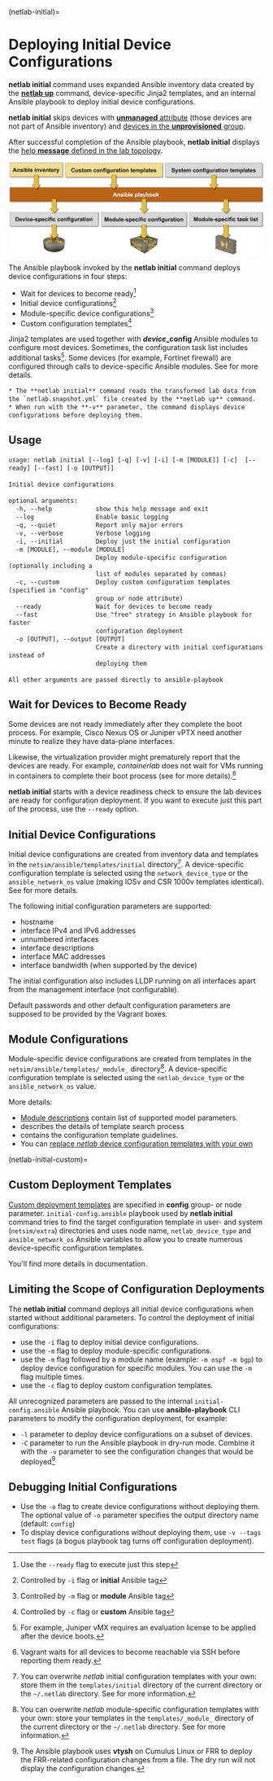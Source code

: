 (netlab-initial)=
# Deploying Initial Device Configurations

**netlab initial** command uses expanded Ansible inventory data created by the **[netlab up](up.md)** command, device-specific Jinja2 templates, and an internal Ansible playbook to deploy initial device configurations.

**netlab initial** skips devices with [**unmanaged** attribute](node-attributes) (those devices are not part of Ansible inventory) and [devices in the **unprovisioned** group](group-special-names).

After successful completion of the Ansible playbook, **netlab initial** displays the [help **message** defined in the lab topology](topology-reference-top-elements).

![netlab initial functional diagram](initial.png)

The Ansible playbook invoked by the **netlab initial** command deploys device configurations in four steps:

* Wait for devices to become ready[^rtag]
* Initial device configurations[^itag]
* Module-specific device configurations[^mtag]
* Custom configuration templates[^ctag]

[^rtag]: Use the `--ready` flag to execute just this step
[^itag]: Controlled by `-i` flag or **initial** Ansible tag
[^mtag]: Controlled by `-m` flag or **module** Ansible tag
[^ctag]: Controlled by `-c` flag or **custom** Ansible tag

Jinja2 templates are used together with **_device_\_config** Ansible modules to configure most devices. Sometimes, the configuration task list includes additional tasks[^init]. Some devices (for example, Fortinet firewall) are configured through calls to device-specific Ansible modules. See _[](../caveats.md)_ for more details.

[^init]: For example, Juniper vMX requires an evaluation license to be applied after the device boots.

```{tip}
* The **netlab initial** command reads the transformed lab data from the `netlab.snapshot.yml` file created by the **netlab up** command.
* When run with the **-v** parameter, the command displays device configurations before deploying them.
```

## Usage

```text
usage: netlab initial [--log] [-q] [-v] [-i] [-m [MODULE]] [-c]  [--ready] [--fast] [-o [OUTPUT]]

Initial device configurations

optional arguments:
  -h, --help            show this help message and exit
  --log                 Enable basic logging
  -q, --quiet           Report only major errors
  -v, --verbose         Verbose logging
  -i, --initial         Deploy just the initial configuration
  -m [MODULE], --module [MODULE]
                        Deploy module-specific configuration (optionally including a 
                        list of modules separated by commas)
  -c, --custom          Deploy custom configuration templates (specified in "config" 
                        group or node attribute)
  --ready               Wait for devices to become ready
  --fast                Use "free" strategy in Ansible playbook for faster
                        configuration deployment
  -o [OUTPUT], --output [OUTPUT]
                        Create a directory with initial configurations instead of
                        deploying them

All other arguments are passed directly to ansible-playbook
```

## Wait for Devices to Become Ready

Some devices are not ready immediately after they complete the boot process. For example, Cisco Nexus OS or Juniper vPTX need another minute to realize they have data-plane interfaces.

Likewise, the virtualization provider might prematurely report that the devices are ready. For example, *containerlab*  does not wait for VMs running in containers to complete their boot process (see [](clab-vrnetlab) for more details).[^vssh]

[^vssh]: Vagrant waits for all devices to become reachable via SSH before reporting them ready.

**netlab initial** starts with a device readiness check to ensure the lab devices are ready for configuration deployment. If you want to execute just this part of the process, use the `--ready` option.

## Initial Device Configurations

Initial device configurations are created from inventory data and templates in the `netsim/ansible/templates/initial` directory[^USER_INIT]. A device-specific configuration template is selected using the `network_device_type` or the `ansible_network_os` value (making IOSv and CSR 1000v templates identical). See [](../dev/config/deploy.md) for more details.

[^USER_INIT]: You can overwrite _netlab_ initial configuration templates with your own: store them in the `templates/initial` directory of the current directory or the `~/.netlab` directory. See [](../customize.md) for more information.

The following initial configuration parameters are supported:

* hostname
* interface IPv4 and IPv6 addresses
* unnumbered interfaces
* interface descriptions
* interface MAC addresses
* interface bandwidth (when supported by the device)

The initial configuration also includes LLDP running on all interfaces apart from the management interface (not configurable).

Default passwords and other default configuration parameters are supposed to be provided by the Vagrant boxes.

## Module Configurations

Module-specific device configurations are created from templates in the `netsim/ansible/templates/_module_` directory[^USER_MOD]. A device-specific configuration template is selected using the `netlab_device_type` or the `ansible_network_os` value. 

[^USER_MOD]: You can overwrite _netlab_ module-specific configuration templates with your own: store your templates in the `templates/_module_` directory of the current directory or the `~/.netlab` directory. See [](../customize.md) for more information.

More details: 

* [Module descriptions](../module-reference.md) contain list of supported model parameters.
* [](../dev/config/deploy.md) describes the details of template search process
* [](../dev/device-features.md) contains the configuration template guidelines.
* You can [replace _netlab_ device configuration templates with your own](customize-templates)

(netlab-initial-custom)=
## Custom Deployment Templates

[Custom deployment templates](custom-config) are specified in **config** group- or node parameter. `initial-config.ansible` playbook used by **netlab initial** command tries to find the target configuration template in user-  and system (`netsim/extra`) directories and uses node name, `netlab_device_type` and `ansible_network_os` Ansible variables to allow you to create numerous device-specific configuration templates.

You'll find more details in _[](dev-find-custom)_ documentation.

## Limiting the Scope of Configuration Deployments

The **netlab initial** command deploys all initial device configurations when started without additional parameters. To control the deployment of initial configurations:

* use the `-i` flag to deploy initial device configurations. 
* use the `-m` flag to deploy module-specific configurations. 
* use the `-m` flag followed by a module name (example: `-m ospf -m bgp`) to deploy device configuration for specific modules. You can use the `-m` flag multiple times.
* use the `-c` flag to deploy custom configuration templates. 

All unrecognized parameters are passed to the internal `initial-config.ansible` Ansible playbook. You can use **ansible-playbook** CLI parameters to modify the configuration deployment, for example:

* `-l` parameter to deploy device configurations on a subset of devices.
* `-C` parameter to run the Ansible playbook in dry-run mode. Combine it with the `-v` parameter to see the configuration changes that would be deployed[^vx]

[^vx]: The Ansible playbook uses **vtysh** on Cumulus Linux or FRR to deploy the FRR-related configuration changes from a file. The dry run will not display the configuration changes.

## Debugging Initial Configurations

* Use the `-o` flag to create device configurations without deploying them. The optional value of `-o` parameter specifies the output directory name (default: `config`)
* To display device configurations without deploying them, use `-v --tags test` flags (a bogus playbook tag turns off configuration deployment).
